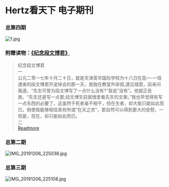 # Hertz看天下 电子期刊

### 总第四期
![1.jpg](https://i.loli.net/2019/12/11/JQjLbMuS9y6Rdq8.jpg)
### 附赠读物：[《纪念段文博君》](text.md)
> 纪念段文博君  
一  
公元二零一七年十月二十日，就是天津英华国际学校为十八日在高一-一班遇害的段文博君开追悼会的那一天，我独在教室外徘徊,遇见城君，前来问我道，“先生可曾为段文博写了一点什么没有?”我说“没有”。他就正告我，“先生还是写一点罢;段文博生前就很爱看先生的文章。”我也早觉得有写一点东西的必要了，这虽然于死者毫不相干，但在生者，却大抵只能如此而已。倘使我能够相信真有所谓“在天之灵”，那自然可以得到更大的安慰，一但是，现在，却只能如此而已。  
二  
[Readmore](text.md)
  
### 总第二期
![IMG_20191206_225038.jpg](https://i.loli.net/2019/12/06/Yj8koSOVBlEfDPm.jpg)
### 总第三期
![IMG_20191206_225108.jpg](https://i.loli.net/2019/12/06/L9tZhHkic1brgMo.jpg)
